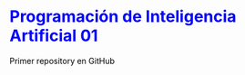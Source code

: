 <h1 style="color:blue;">Programación de Inteligencia Artificial 01</h1>
<p style="color:black;">Primer repository en GitHub</p>
